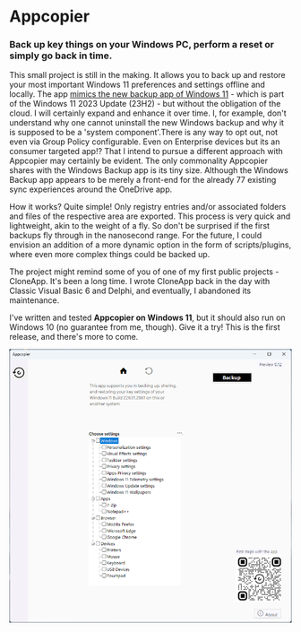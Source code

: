 # Appcopier
### Back up key things on your Windows PC, perform a reset or simply go back in time.

This small project is still in the making. It allows you to back up and restore your most important Windows 11 preferences and settings offline and locally. The app [mimics the new backup app of Windows 11](https://support.microsoft.com/en-us/windows/back-up-your-windows-pc-87a81f8a-78fa-456e-b521-ac0560e32338) -  which is part of the Windows 11 2023 Update (23H2) - but without the obligation of the cloud. I will certainly expand and enhance it over time.  I, for example, don't understand why one cannot uninstall the new Windows backup and why it is supposed to be a 'system component'.There is any way to opt out, not even via Group Policy configurable. Even on Enterprise devices but its an consumer targeted app!? That I intend to pursue a different approach with Appcopier may certainly be evident. The only commonality Appcopier shares with the Windows Backup app is its tiny size. Although the Windows Backup app appears to be merely a front-end for the already 77 existing sync experiences around the OneDrive app.

How it works? Quite simple! Only registry entries and/or associated folders and files of the respective area are exported. This process is very quick and lightweight, akin to the weight of a fly. So don't be surprised if the first backups fly through in the nanosecond range. For the future, I could envision an addition of a more dynamic option in the form of scripts/plugins, where even more complex things could be backed up.

The project might remind some of you of one of my first public projects - CloneApp. It's been a long time. I wrote CloneApp back in the day with Classic Visual Basic 6 and Delphi, and eventually, I abandoned its maintenance. 

I've written and tested **Appcopier on Windows 11**, but it should also run on Windows 10 (no guarantee from me, though). Give it a try! This is the first release, and there's more to come.

![screenshot](https://github.com/builtbybel/Appcopier/blob/main/assets/appcopier.png?raw=true)
